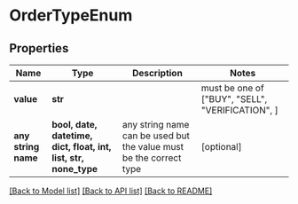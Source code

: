 # OrderTypeEnum


## Properties
Name | Type | Description | Notes
------------ | ------------- | ------------- | -------------
**value** | **str** |  |  must be one of ["BUY", "SELL", "VERIFICATION", ]
**any string name** | **bool, date, datetime, dict, float, int, list, str, none_type** | any string name can be used but the value must be the correct type | [optional]

[[Back to Model list]](../README.md#documentation-for-models) [[Back to API list]](../README.md#documentation-for-api-endpoints) [[Back to README]](../README.md)


